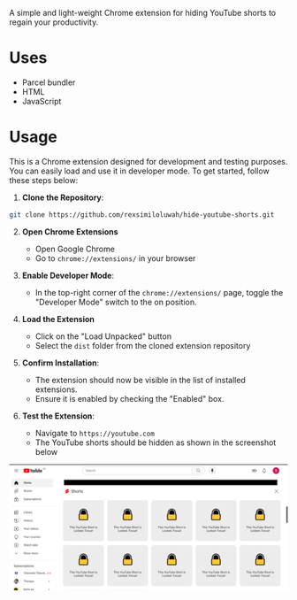 A simple and light-weight Chrome extension for hiding YouTube shorts to regain your productivity.

# Uses

- Parcel bundler
- HTML
- JavaScript

# Usage

This is a Chrome extension designed for development and testing purposes. You can easily load and use it in developer mode. To get started, follow these steps below:

1. **Clone the Repository**:

```bash
git clone https://github.com/rexsimiloluwah/hide-youtube-shorts.git
```

2. **Open Chrome Extensions**

   - Open Google Chrome
   - Go to `chrome://extensions/` in your browser

3. **Enable Developer Mode**:

   - In the top-right corner of the `chrome://extensions/` page, toggle the "Developer Mode" switch to the on position.

4. **Load the Extension**

   - Click on the "Load Unpacked" button
   - Select the `dist` folder from the cloned extension repository

5. **Confirm Installation**:

   - The extension should now be visible in the list of installed extensions.
   - Ensure it is enabled by checking the "Enabled" box.

6. **Test the Extension**:

   - Navigate to `https://youtube.com`
   - The YouTube shorts should be hidden as shown in the screenshot below

<img src="./images/hide-youtube-shorts.PNG"/>
